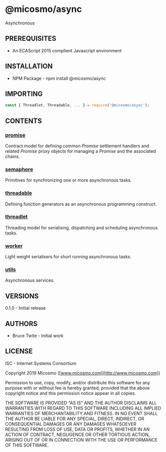# @micosmo/async

Asynchronous 

## PREREQUISITES

* An ECAScript 2015 complient Javascript environment

## INSTALLATION

* NPM Package - npm install @micosmo/async

## IMPORTING

```javascript
const { Threadlet, Threadable, ... } = require('@micosmo/async');
```

## CONTENTS

### [promise](md/promise.md)

Contract model for defining common *Promise* settlement handlers and related *Promise* proxy objects for managing a *Promise* and the associated chains.

### [semaphore](md/semaphore.md)

Primitives for synchronizing one or more asynchronous tasks.

### [threadable](md/threadable.md)

Defining function generators as an asynchronous programming construct.

### [threadlet](md/threadlet.md)

Threading model for serialising, dispatching and scheduling asynchronous tasks.

### [worker](md/worker.md)

Light weight serialisers for short running asynchronous tasks.

### [utils](md/utils.md)

Asynchronous services.

## VERSIONS

0.1.0 - Initial release

## AUTHORS

* Bruce Twite - Initial work

## LICENSE

ISC - Internet Systems Consortium

Copyright 2019 Micosmo ([www.micosmo.com](http://www.micosmo.com))

Permission to use, copy, modify, and/or distribute this software for any purpose with or without fee is hereby granted, provided that the above copyright notice and this permission notice appear in all copies.

THE SOFTWARE IS PROVIDED "AS IS" AND THE AUTHOR DISCLAIMS ALL WARRANTIES WITH REGARD TO THIS SOFTWARE INCLUDING ALL IMPLIED WARRANTIES OF MERCHANTABILITY AND FITNESS. IN NO EVENT SHALL THE AUTHOR BE LIABLE FOR ANY SPECIAL, DIRECT, INDIRECT, OR CONSEQUENTIAL DAMAGES OR ANY DAMAGES WHATSOEVER RESULTING FROM LOSS OF USE, DATA OR PROFITS, WHETHER IN AN ACTION OF CONTRACT, NEGLIGENCE OR OTHER TORTIOUS ACTION, ARISING OUT OF OR IN CONNECTION WITH THE USE OR PERFORMANCE OF THIS SOFTWARE.
